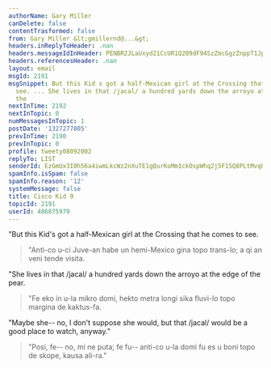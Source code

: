 ```yaml
---
authorName: Gary Miller
canDelete: false
contentTrasformed: false
from: Gary Miller &lt;gmillernd@...&gt;
headers.inReplyToHeader: .nan
headers.messageIdInHeader: PENBR2JLaUxyd21CcUR1Q209dF94SzZmcGgzZnppT1Jpcm9oSkVWY1BMeVpPUG1yNG9zQUBtYWlsLmdtYWlsLmNvbT4=
headers.referencesHeader: .nan
layout: email
msgId: 2191
msgSnippet: But this Kid s got a half-Mexican girl at the Crossing that he comes to
  see. ... She lives in that /jacal/ a hundred yards down the arroyo at the edge of
  the
nextInTime: 2192
nextInTopic: 0
numMessagesInTopic: 1
postDate: '1327277805'
prevInTime: 2190
prevInTopic: 0
profile: tweety08092002
replyTo: LIST
senderId: EzGmUx3I0h56a4iwmLkcWz2nXuTE1gQurKoMm1ckOspWhq2j5F15Q8PLtMvqU_CbBNeO05jM3FXGlbckZRzyv-qZ7gbML04w
spamInfo.isSpam: false
spamInfo.reason: '12'
systemMessage: false
title: Cisco Kid 9
topicId: 2191
userId: 486875979
---
```


"But this Kid's got a half-Mexican girl at the Crossing that he comes to see.
> "Anti-co u-ci Juve-an habe un hemi-Mexico gina topo trans-lo; a qi an veni tende visita.

"She lives in that /jacal/ a hundred yards down the arroyo at the edge
of the pear.
> "Fe eko in u-la mikro domi, hekto metra longi sika fluvi-lo topo margina de kaktus-fa.

"Maybe she-- no, I don't suppose she would, but that /jacal/ would be
a good place to watch, anyway."
> "Posi, fe-- no, mi ne puta; fe fu-- anti-co u-la domi fu es u boni topo de skope, kausa ali-ra."

